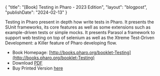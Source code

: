{
"title": "[Book] Testing in Pharo - 2023 Edition",
"layout": "blogpost",
"publishDate": "2024-02-13"
}

Testing in Pharo present in depth how write tests in Pharo. It presents the SUnit frameworks, its core features as well as some extensions such as example-driven tests or simple mocks. It presents Parasol a framework to support web testing on top of selenium as well as the Xtreme Test-Driven Development: a Killer feature of Pharo developing flow.

- Book Homepage: [http://books.pharo.org/booklet-Testing](http://books.pharo.org/booklet-Testing)
- Download [PDF](http://books.pharo.org/booklet-Testing/pdf/2023-06-04-Testing.pdf)
- Buy Printed Version [here](https://librairie.bod.fr/testing-in-pharo-stephane-ducasse-9782322481149)
